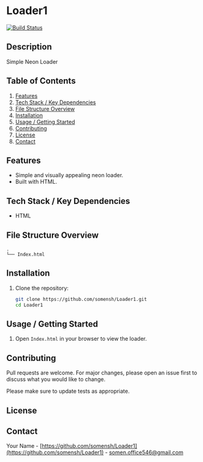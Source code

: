 # Loader1

[![Build Status](https://img.shields.io/github/actions/workflow/status/somensh/Loader1/main.yml?branch=main)]()

## Description

Simple Neon Loader

## Table of Contents

1.  [Features](#features)
2.  [Tech Stack / Key Dependencies](#tech-stack--key-dependencies)
3.  [File Structure Overview](#file-structure-overview)
4.  [Installation](#installation)
5.  [Usage / Getting Started](#usage--getting-started)
6.  [Contributing](#contributing)
7.  [License](#license)
8.  [Contact](#contact)

<!-- TODO: Add screenshots if applicable -->

## Features

*   Simple and visually appealing neon loader.
*   Built with HTML.

## Tech Stack / Key Dependencies

*   HTML

## File Structure Overview

```text
.
└── Index.html
```

## Installation

1.  Clone the repository:

    ```bash
    git clone https://github.com/somensh/Loader1.git
    cd Loader1
    ```

## Usage / Getting Started

1.  Open `Index.html` in your browser to view the loader.

## Contributing

Pull requests are welcome. For major changes, please open an issue first to discuss what you would like to change.

Please make sure to update tests as appropriate.

## License

<!-- TODO: Add License information, inferring from the repository if possible -->

## Contact

Your Name - [https://github.com/somensh/Loader1](https://github.com/somensh/Loader1) - somen.office546@gmail.com
